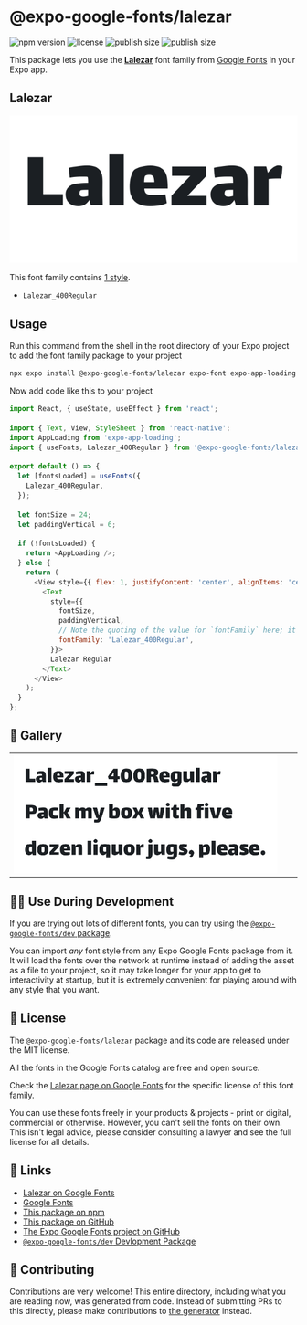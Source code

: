 # @expo-google-fonts/lalezar

![npm version](https://flat.badgen.net/npm/v/@expo-google-fonts/lalezar)
![license](https://flat.badgen.net/github/license/expo/google-fonts)
![publish size](https://flat.badgen.net/packagephobia/install/@expo-google-fonts/lalezar)
![publish size](https://flat.badgen.net/packagephobia/publish/@expo-google-fonts/lalezar)

This package lets you use the [**Lalezar**](https://fonts.google.com/specimen/Lalezar) font family from [Google Fonts](https://fonts.google.com/) in your Expo app.

## Lalezar

![Lalezar](./font-family.png)

This font family contains [1 style](#-gallery).

- `Lalezar_400Regular`

## Usage

Run this command from the shell in the root directory of your Expo project to add the font family package to your project
```sh
npx expo install @expo-google-fonts/lalezar expo-font expo-app-loading
```

Now add code like this to your project
```js
import React, { useState, useEffect } from 'react';

import { Text, View, StyleSheet } from 'react-native';
import AppLoading from 'expo-app-loading';
import { useFonts, Lalezar_400Regular } from '@expo-google-fonts/lalezar';

export default () => {
  let [fontsLoaded] = useFonts({
    Lalezar_400Regular,
  });

  let fontSize = 24;
  let paddingVertical = 6;

  if (!fontsLoaded) {
    return <AppLoading />;
  } else {
    return (
      <View style={{ flex: 1, justifyContent: 'center', alignItems: 'center' }}>
        <Text
          style={{
            fontSize,
            paddingVertical,
            // Note the quoting of the value for `fontFamily` here; it expects a string!
            fontFamily: 'Lalezar_400Regular',
          }}>
          Lalezar Regular
        </Text>
      </View>
    );
  }
};

```

## 🔡 Gallery


||||
|-|-|-|
|![Lalezar_400Regular](./Lalezar_400Regular.ttf.png)||||


## 👩‍💻 Use During Development

If you are trying out lots of different fonts, you can try using the [`@expo-google-fonts/dev` package](https://github.com/expo/google-fonts/tree/master/font-packages/dev#readme).

You can import *any* font style from any Expo Google Fonts package from it. It will load the fonts
over the network at runtime instead of adding the asset as a file to your project, so it may take longer
for your app to get to interactivity at startup, but it is extremely convenient
for playing around with any style that you want.

## 📖 License

The `@expo-google-fonts/lalezar` package and its code are released under the MIT license.

All the fonts in the Google Fonts catalog are free and open source.

Check the [Lalezar page on Google Fonts](https://fonts.google.com/specimen/Lalezar) for the specific license of this font family.

You can use these fonts freely in your products & projects - print or digital, commercial or otherwise. However, you can't sell the fonts on their own. This isn't legal advice, please consider consulting a lawyer and see the full license for all details.

## 🔗 Links

- [Lalezar on Google Fonts](https://fonts.google.com/specimen/Lalezar)
- [Google Fonts](https://fonts.google.com/)
- [This package on npm](https://www.npmjs.com/package/@expo-google-fonts/lalezar)
- [This package on GitHub](https://github.com/expo/google-fonts/tree/master/font-packages/lalezar)
- [The Expo Google Fonts project on GitHub](https://github.com/expo/google-fonts)
- [`@expo-google-fonts/dev` Devlopment Package](https://github.com/expo/google-fonts/tree/master/font-packages/dev)

## 🤝 Contributing

Contributions are very welcome! This entire directory, including what you are reading now, was generated from code. Instead of submitting PRs to this directly, please make contributions to [the generator](https://github.com/expo/google-fonts/tree/master/packages/generator) instead.
